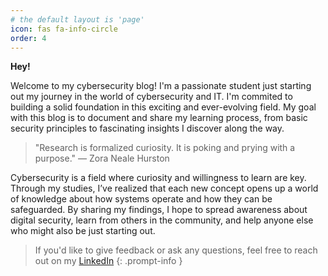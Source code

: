 ```yaml
---
# the default layout is 'page'
icon: fas fa-info-circle
order: 4
---
```


**Hey!**

Welcome to my cybersecurity blog! I'm a passionate student just starting out my journey in the world of cybersecurity and IT. I'm commited to building a solid foundation in this exciting and ever-evolving field. My goal with this blog is to document and share my learning process, from basic security principles to fascinating insights I discover along the way.

> "Research is formalized curiosity. It is poking and prying with a purpose." — Zora Neale Hurston

Cybersecurity is a field where curiosity and willingness to learn are key. Through my studies, I’ve realized that each new concept opens up a world of knowledge about how systems operate and how they can be safeguarded. By sharing my findings, I hope to spread awareness about digital security, learn from others in the community, and help anyone else who might also be just starting out.

> If you'd like to give feedback or ask any questions, feel free to reach out on my [LinkedIn](https://www.linkedin.com/in/andrew-adams-894668293/)
{: .prompt-info }
